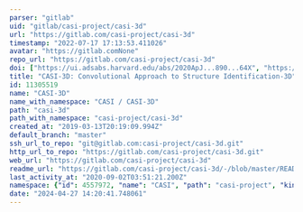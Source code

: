 ```yaml
---
parser: "gitlab"
uid: "gitlab/casi-project/casi-3d"
url: "https://gitlab.com/casi-project/casi-3d"
timestamp: "2022-07-17 17:13:53.411026"
avatar: "https://gitlab.comNone"
repo_url: "https://gitlab.com/casi-project/casi-3d"
doi: ["https://ui.adsabs.harvard.edu/abs/2020ApJ...890...64X", "https://ui.adsabs.harvard.edu/abs/2020ascl.soft09005X/abstract"]
title: "CASI-3D: Convolutional Approach to Structure Identification-3D"
id: 11305519
name: "CASI-3D"
name_with_namespace: "CASI / CASI-3D"
path: "casi-3d"
path_with_namespace: "casi-project/casi-3d"
created_at: "2019-03-13T20:19:09.994Z"
default_branch: "master"
ssh_url_to_repo: "git@gitlab.com:casi-project/casi-3d.git"
http_url_to_repo: "https://gitlab.com/casi-project/casi-3d.git"
web_url: "https://gitlab.com/casi-project/casi-3d"
readme_url: "https://gitlab.com/casi-project/casi-3d/-/blob/master/README.md"
last_activity_at: "2020-09-02T03:51:21.200Z"
namespace: {"id": 4557972, "name": "CASI", "path": "casi-project", "kind": "group", "full_path": "casi-project", "parent_id": null, "avatar_url": null, "web_url": "https://gitlab.com/groups/casi-project"}
date: "2024-04-27 14:20:41.748061"
---
```

